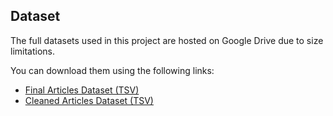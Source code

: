 ## Dataset
The full datasets used in this project are hosted on Google Drive due to size limitations. 

You can download them using the following links:
- [Final Articles Dataset (TSV)](https://drive.google.com/file/d/1VsSycPGEj7RAWV51rda1cej12ThjtNVl/view?usp=drive_link)
- [Cleaned Articles Dataset (TSV)](https://drive.google.com/file/d/1iwfJYiE70lJp4VRurKxR6mNeeO1keqOI/view?usp=drive_link)
